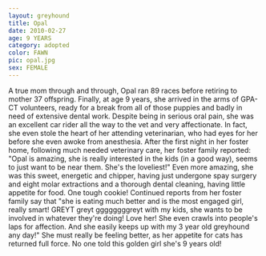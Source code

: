 ```yaml
---
layout: greyhound
title: Opal
date: 2010-02-27
age: 9 YEARS
category: adopted
color: FAWN
pic: opal.jpg
sex: FEMALE
---
```


A true mom through and through, Opal ran 89 races before retiring to mother 37 offspring.  Finally, at age 9 years, she
arrived in the arms of GPA-CT volunteers, ready for a break from all of those puppies and badly in need of extensive
dental work.  Despite being in serious oral pain, she was an excellent car rider all the way to the vet and very
affectionate.  In fact, she even stole the heart of her attending veterinarian, who had eyes for her before she even
awoke from anesthesia.  After the first night in her foster home, following much needed veterinary care, her foster
family reported:  "Opal is amazing, she is really interested in the kids (in a good way), seems to just want to be near
them. She's the loveliest!"  Even more amazing, she was this sweet, energetic and chipper, having just undergone spay
surgery and eight molar extractions and a thorough dental cleaning, having little appetite for food.  One tough cookie!
Continued reports from her foster family say that "she is eating much better and is the most engaged girl, really smart!
GREYT greyt  ggggggggreyt with my kids, she wants to be involved in whatever they're doing!  Love her!  She even crawls
into people's laps for affection.  And she easily keeps up with my 3 year old greyhound any day!"  She must really be
feeling better, as her appetite for cats has returned full force.  No one told this golden girl she's 9 years
old!
